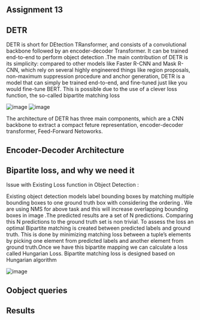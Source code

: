 Assignment 13  
-------------

DETR
-----
DETR is short for DEtection TRansformer, and consists of a convolutional backbone  followed by an encoder-decoder Transformer. It can be trained end-to-end to perform object detection .The main contribution of DETR is its simplicity: compared to other models like Faster R-CNN and Mask R-CNN, which rely on several highly engineered things like region proposals, non-maximum suppression procedure and anchor generation, DETR is a model that can simply be trained end-to-end, and fine-tuned just like you would fine-tune BERT. This is possible due to the use of a clever loss function, the so-called bipartite matching loss

![image](https://user-images.githubusercontent.com/70502759/149753302-5591d27d-ba80-437b-9ec2-bb4a73de835f.png)
![image](https://user-images.githubusercontent.com/70502759/149759863-3bc41c8a-1b90-4d66-8d3a-0b70269db818.png)

The architecture of DETR has three main components, which are a CNN backbone to extract a compact feture representation, encoder-decoder transformer, Feed-Forward Netoworks.


Encoder-Decoder Architecture
-----------------------------

Bipartite loss, and why we need it
------------------------------------

Issue with Existing Loss function in Object Detection :

Existing object detection models label bounding boxes by matching multiple bounding boxes to one ground truth box with considering the ordering  . 
We are using NMS for above task and this will increase overlapping bounding boxes in image .The predicted results are a set of N predictions. Comparing this N predictions to the ground truth set is non trivial. To assess the loss an optimal Bipartite matching is created between predicted labels and ground truth. This is done by minimizing matching loss between a tuple’s elements by picking one element from predicted labels and another element from ground truth.Once we have this bipartite mapping we can calculate a loss called Hungarian Loss. Bipartite matching loss is designed based on Hungarian algorithm

![image](https://user-images.githubusercontent.com/70502759/149750992-58d412a5-ca14-4389-a7c4-00be64a0fea5.png)


Oobject queries
---------------

Results
-----------



